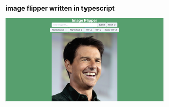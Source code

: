 ## image flipper written in typescript

![Alt text](image_flipper_screenshot.png 'image_flipper screenshot')
